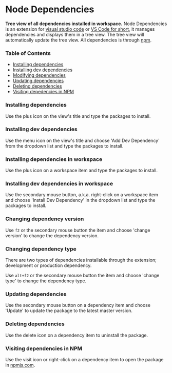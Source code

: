 # Node Dependencies
**Tree view of all dependencies installed in workspace.** Node Dependencies is an extension for [visual studio code](https://code.visualstudio.com/) or [VS Code for short](https://code.visualstudio.com/), it manages dependencies and displays them in a tree view. The tree view will automatically update the tree view. All dependencies is through [npm](https://www.npmjs.com/). 

### Table of Contents
- [Installing dependencies](#installing-dependencies)
- [Installing dev dependencies](#installing-dev-dependencies)
- [Modifying dependencies](#modifying-dependencies)
- [Updating dependencies](#updating-dependencies)
- [Deleting dependencies](#deleting-dependencies)
- [Visiting depedencies in NPM](#visiting-dependencies-in-npm)

### Installing dependencies
Use the plus icon on the view's title and type the packages to install.

### Installing dev dependencies
Use the menu icon on the view's title and choose 'Add Dev Dependency' from the dropdown list and type the packages to install.

### Installing dependencies in workspace
Use the plus icon on a workspace item and type the packages to install.

### Installing dev dependencies in workspace
Use the secondary mouse button, a.k.a. right-click on a workspace item and choose 'Install Dev Dependency' in the dropdown list and type the packages to install.

### Changing dependency version
Use `f2` or the secondary mouse button the item and choose 'change version' to change the dependency version.

### Changing dependency type
There are two types of dependencies installable through the extension; development or production dependency.

Use `alt+f2` or the secondary mouse button the item and choose 'change type' to change the dependency type.

### Updating dependencies
Use the secondary mouse button on a dependency item and choose 'Update' to update the package to the latest master version.

### Deleting dependencies
Use the delete icon on a dependency item to uninstall the package.

### Visiting dependencies in NPM
Use the visit icon or right-click on a dependency item to open the package in [npmjs.com].

[npmjs.com]: https://npmjs.com/
